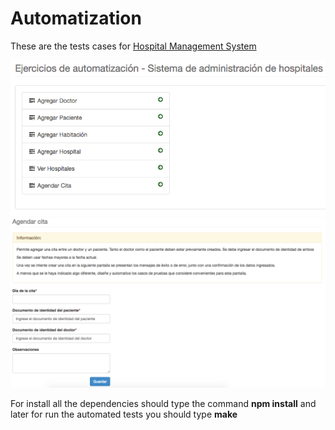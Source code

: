 # Automatization


These are the tests cases for [Hospital Management System](http://automatizacion.herokuapp.com/jolier/)

![ScreenShot](https://raw.githubusercontent.com/djom20/automatizationHMS/master/images/image.png)
![ScreenShot](https://raw.githubusercontent.com/djom20/automatizationHMS/master/images/image2.png)

For install all the dependencies should type the command **npm install** and later for run the automated tests you should type **make**